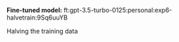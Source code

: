 **Fine-tuned model:** ft:gpt-3.5-turbo-0125:personal:exp6-halvetrain:9Sq6uuYB

Halving  the training data